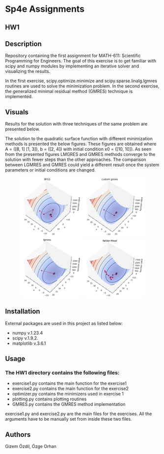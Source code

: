 # Sp4e Assignments

## HW1

## Description
Repository containing the first assignment for MATH-611: Scientific Programming for Engineers. The goal of this exercise is to get familiar with scipy and numpy modules by implementing an iterative solver
and visualizing the results.

In the first exercise, scipy.optimize.minimize and scipy.sparse.linalg.lgmres routines are used to solve the minimization problem. In the second exercise, the generalized minimal residual method (GMRES) technique is implemented.

## Visuals
Results for the solution with three techniques of the same problem are presented below.

The solution to the quadratic surface function with different minimization methods is presented the below figures. These figures are obtained where A = ([8, 1] [1, 3]), b = ([2, 4]) with initial condition x0 = ([10, 10]). 
As seen from the presented figures LMGRES and GMRES methods converge to the solution with fewer steps than the other approaches. The comparison between LGMRES and GMRES could yield a different result once the system parameters or initial conditions are changed.
<p align="center">
<img src="HW1/figures/BFGS.png" width="200" />
<img src="HW1/figures/custom.png" width="200" />
<img src="HW1/figures/lgmres.png" width="200" />
<img src="HW1/figures/neldermead.png" width="200" />
</p>

## Installation
External packages are used in this project as listed below:
- numpy v.1.23.4
- scipy v.1.9.2.
- matplotlib v.3.6.1


## Usage
### The HW1 directory contains the following files:
- exercise1.py contains the main function for the exercise1
- exercise2.py contains the main function for the exercise2
- optimizer.py contains the minimizers used in exercise 1 
- plotting.py contains plotting routines
- GMRES.py contains the GMRES method implementation 


exercise1.py and exercise2.py are the main files for the exercises. All the arguments have to be manually set from inside these two files.

## Authors
Gizem Özdil, Özge Orhan